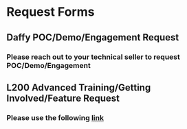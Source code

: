 # Request Forms

## Daffy POC/Demo/Engagement Request
###  Please reach out to your technical seller to request POC/Demo/Engagement

## L200 Advanced Training/Getting Involved/Feature Request
### Please use the following [link](https://w3.ibm.com/w3publisher/daffy/request-forms)
